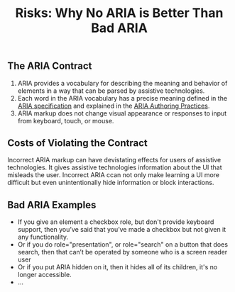 ﻿---
title: "Risks: Why No ARIA is Better Than Bad ARIA"
nav_title: Risks
order: 6
status: editors-draft
editors:
  - Matt King (Facebook)
  - Judy Brewer: "https://www.w3.org/People/Brewer/"
contributors:
  - The Education and Outreach Working Group (<a href="https://www.w3.org/WAI/EO/">EOWG</a>)
  - The ARIA Working Group (<a href="https://www.w3.org/WAI/ARIA/">ARIA</a>)
support: Developed with support from the <a href="https://www.w3.org/WAI/WCAGTA/">U.S. Access Board, WCAG TA Project, Task 2</a>.
---

## The ARIA Contract

1. ARIA provides a vocabulary for describing the meaning and behavior of elements in a way that can be parsed by assistive technologies.
2. Each word in the ARIA vocabulary has a precise meaning defined in the [ARIA specification](https://www.w3.org/TR/wai-aria-1.1/) and explained in the [ARIA Authoring Practices](https://www.w3.org/TR/wai-aria-practices-1.1/).
3. ARIA markup does not change visual appearance or responses to input from keyboard, touch, or mouse.

## Costs of Violating the Contract

Incorrect ARIA markup can have devistating effects for users of assistive technologies. 
It gives assistive technologies information about the UI that misleads the user.
Incorrect ARIA ccan not only make learning a UI more difficult but even unintentionally hide information or block interactions.

## Bad ARIA Examples

* If you give an element a checkbox role, but don't provide keyboard support, then you’ve said that you’ve made a checkbox but not given it any functionality.
* Or if you do role="presentation", or role="search" on a button that does search, then that can’t be operated by someone who is a screen reader user
* Or if you put ARIA hidden on it, then it hides all of its children, it's no longer accessible.
* ...

